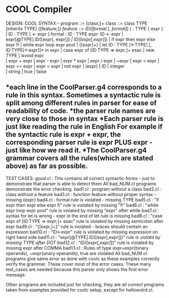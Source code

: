 # COOL Compiler #

DESIGN:
COOL SYNTAX:- 
   program ::= [class;]+
   class ::= class TYPE [inherits TYPE] {[feature;]*}
   feature ::= ID([formal [, formal]*] ) : TYPE { expr }
               | ID : TYPE [ <- expr ]
   formal : ID : TYPE 
   expr: ID <- expr
       | expr[@TYPE].ID([expr[, expr]*])
	    | ID([expr[,expr]*])
       | if expr then expr else expr fi
	    | while expr loop expr pool
	    | {[expr]+} 
	    | let ID : TYPE [<-TYPE] [, ID:TYPE[<-expr]]* in expr
	    | case expr of [ID:TYPE => expr;]+ esac
	    | new TYPE
	    | isvoid expr       
	    | expr + expr 
	    | expr - expr 
	    | expr * expr 
	    | expr / expr 
	    | ~expr 
	    | expr < expr 
	    | expr <= expr 
	    | expr = expr 
	    | not expr 
	    | (expr) 
	    | ID 
	    | integer       
	    | string
	    | true 
	    | false 

*each line in the CoolParser.g4 corresponds to a rule in this syntax. Sometimes a syntactic rule is split among different rules in parser for ease of readability of code.
*the parser rule names are very close to those in syntax
*Each parser rule is just like reading the rule in English
 For example if the syntactic rule is expr + expr, the corresponding parser rule  is expr PLUS expr - just like how we read it.
*The CoolParser.g4 grammar covers all the rules(which are stated above) as far as possible.  
----------------------------------------------------------------
TEST CASES:
good.cl : This contains all correct syntactic forms - just to demonstrate that parser is able to detect them
All bad_NUM.cl programs demonstrate the error checking.
bad1.cl  : program without a class
bad2.cl  : class without a feature
bad3.cl  : function feature without proper syntax - missing {expr} 
bad4.cl  : formal rule is violated - missing TYPE
bad5.cl  : "if expr then expr else expr fi" rule is violated by missing "fi"
bad6.cl  : "while expr loop expr pool" rule is violated by missing "expr" after while
bad7.cl  : syntax for let is wrong - expr in the end of let rule is missing
bad8.cl  : "case expr of [ID:TYPE => expr;]+ esac" rule is violated by missing semicolon after expr
bad9.cl  : "{[expr,]+}" rule is violated - braces should contain an expression
bad10.cl : "ID<-expr" rule is violated by missing expression on right hand side
bad11.cl : "expr[@TYPE].ID([expr[,expr]*])" rule is violatd by missing TYPE after DOT
bad12.cl : "ID([expr[,expr]*])" rule is violated by missing expr after COMMA
bad13.cl : Rules of type expr+expr(binary operands), ~expr(unary operands), true are violated
All bad_NUM.cl programs give same error as done with coolc as these examples correctly verify the grammar. These cover most of the error cases. These many test_cases are needed because this parser only shows the first error message. 

Other programs are included just for checking, they are all correct programs taken from examples provided for coolc setup, except for hellowolrd.cl.
